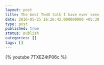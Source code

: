 ```yaml
---
layout: post
title: The best TedX talk I have ever seen
date: 2016-05-25 16:26:42.000000000 +05:30
type: post
published: true
status: publish
categories: []
tags: []
---
```

{% youtube 7TXEZ4tP06c %}
